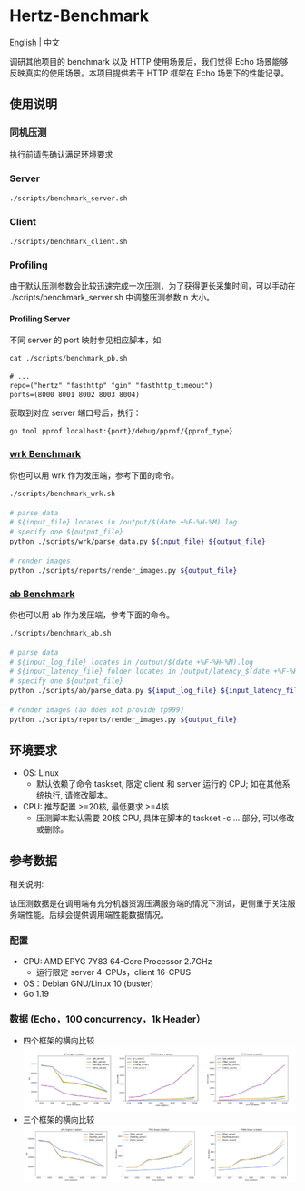 # Hertz-Benchmark

[English](README.md) | 中文


调研其他项目的 benchmark 以及 HTTP 使用场景后，我们觉得 Echo 场景能够反映真实的使用场景。本项目提供若干 HTTP 框架在 Echo 场景下的性能记录。

## 使用说明
### 同机压测
执行前请先确认满足环境要求
### Server
```bash
./scripts/benchmark_server.sh
```
### Client
```bash
./scripts/benchmark_client.sh
```
### Profiling
由于默认压测参数会比较迅速完成一次压测，为了获得更长采集时间，可以手动在 ./scripts/benchmark_server.sh 中调整压测参数 n 大小。
#### Profiling Server
不同 server 的 port 映射参见相应脚本，如:
```shell
cat ./scripts/benchmark_pb.sh

# ...
repo=("hertz" "fasthttp" "gin" "fasthttp_timeout")
ports=(8000 8001 8002 8003 8004)
```
获取到对应 server 端口号后，执行：
```shell
go tool pprof localhost:{port}/debug/pprof/{pprof_type}
```

### [wrk Benchmark](https://github.com/wg/wrk)
你也可以用 wrk 作为发压端，参考下面的命令。
```bash
./scripts/benchmark_wrk.sh

# parse data
# ${input_file} locates in /output/$(date +%F-%H-%M).log
# specify one ${output_file}
python ./scripts/wrk/parse_data.py ${input_file} ${output_file} 

# render images
python ./scripts/reports/render_images.py ${output_file}
```

### [ab Benchmark](https://httpd.apache.org/docs/2.4/programs/ab.html)
你也可以用 ab 作为发压端，参考下面的命令。
```bash
./scripts/benchmark_ab.sh

# parse data
# ${input_log_file} locates in /output/$(date +%F-%H-%M).log
# ${input_latency_file} folder locates in /output/latency_$(date +%F-%H-%M)
# specify one ${output_file}
python ./scripts/ab/parse_data.py ${input_log_file} ${input_latency_file} ${output_file} 

# render images (ab does not provide tp999)
python ./scripts/reports/render_images.py ${output_file}
```

## 环境要求
- OS: Linux
    - 默认依赖了命令 taskset, 限定 client 和 server 运行的 CPU; 如在其他系统执行, 请修改脚本。
- CPU: 推荐配置 >=20核, 最低要求 >=4核
    - 压测脚本默认需要 20核 CPU, 具体在脚本的 taskset -c ... 部分, 可以修改或删除。
## 参考数据
相关说明:

该压测数据是在调用端有充分机器资源压满服务端的情况下测试，更侧重于关注服务端性能。后续会提供调用端性能数据情况。
### 配置
- CPU: AMD EPYC 7Y83 64-Core Processor 2.7GHz
    - 运行限定 server 4-CPUs，client 16-CPUS
- OS：Debian GNU/Linux 10 (buster)
- Go 1.19
### 数据 (Echo，100 concurrency，1k Header）
- 四个框架的横向比较
  ![Performance](images/performance-4.png)
- 三个框架的横向比较
  ![Performance](images/performance-3.png)
